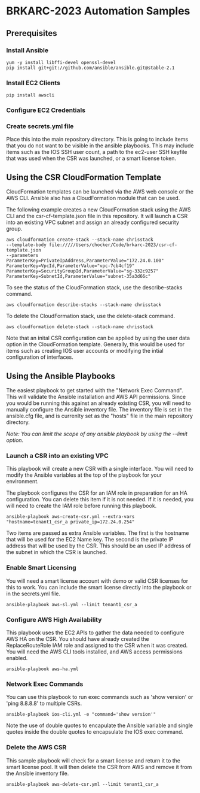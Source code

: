 # BRKARC-2023 Automation Samples

## Prerequisites

### Install Ansible
```
yum -y install libffi-devel openssl-devel
pip install git+git://github.com/ansible/ansible.git@stable-2.1
```

### Install EC2 Clients
```
pip install awscli
```

### Configure EC2 Credentials

### Create secrets.yml file

Place this into the main repository directory. This is going to include items that you do not want to be visible in the ansible playbooks. This may include items such as the IOS SSH user count, a path to the ec2-user SSH keyfile that was used when the CSR was launched, or a smart license token.


## Using the CSR CloudFormation Template
CloudFormation templates can be launched via the AWS web console or the AWS CLI. Ansible also has a CloudFormation module that can be used.

The following example creates a new CloudFormation stack using the AWS CLI and the csr-cf-template.json file in this repository. It will launch a CSR into an existing VPC subnet and assign an already configured security group.

```
aws cloudformation create-stack --stack-name chrisstack 
--template-body file://///Users/chocker/Code/brkarc-2023/csr-cf-template.json 
--parameters 
ParameterKey=PrivateIpAddress,ParameterValue="172.24.0.100" 
ParameterKey=VpcId,ParameterValue="vpc-7cb4cf19"
ParameterKey=SecurityGroupId,ParameterValue="sg-332c9257"
ParameterKey=SubnetId,ParameterValue="subnet-35a3d66c"
```

To see the status of the CloudFormation stack, use the describe-stacks command.

```
aws cloudformation describe-stacks --stack-name chrisstack
```

To delete the CloudFormation stack, use the delete-stack command.

```
aws cloudformation delete-stack --stack-name chrisstack
```

Note that an inital CSR configuration can be applied by using the user data option in the CloudFormation template. Generally, this would be used for items such as creating IOS user accounts or modifying the intial configuration of interfaces.

## Using the Ansible Playbooks
The easiest playbook to get started with the "Network Exec Command". This will validate the Ansible installation and AWS API permissions. Since you would be running this against an already existing CSR, you will need to manually configure the Ansible inventory file. The inventory file is set in the ansible.cfg file, and is currenlty set as the "hosts" file in the main repository directory.

*Note: You can limit the scope of any ansible playbook by using the --limit option.*

### Launch a CSR into an existing VPC
This playbook will create a new CSR with a single interface. You will need to modify the Ansible variables at the top of the playbook for your environment.

The playbook configures the CSR for an IAM role in preparation for an HA configuration. You can delete this item if it is not needed. If it is needed, you will need to create the IAM role before running this playbook.

```
ansible-playbook aws-create-csr.yml --extra-vars "hostname=tenant1_csr_a private_ip=172.24.0.254"
```

Two items are passed as extra Ansible variables. The first is the hostname that will be used for the EC2 Name key. The second is the private IP address that will be used by the CSR. This should be an used IP address of the subnet in which the CSR is launched.

### Enable Smart Licensing
You will need a smart license account with demo or valid CSR licenses for this to work. You can include the smart license directly into the playbook or in the secrets.yml file.

```
ansible-playbook aws-sl.yml --limit tenant1_csr_a
```

### Configure AWS High Availability
This playbook uses the EC2 APIs to gather the data needed to configure AWS HA on the CSR. You should have already created the ReplaceRouteRole IAM role and assigned to the CSR when it was created. You will need the AWS CLI tools installed, and AWS access permissions enabled.

```
ansible-playbook aws-ha.yml
```
### Network Exec Commands
You can use this playbook to run exec commands such as 'show version' or 'ping 8.8.8.8' to multiple CSRs. 

```
ansible-playbook ios-cli.yml -e "command='show version'"
```

Note the use of double quotes to encapulate the Ansible variable and single quotes inside the double quotes to encapsulate the IOS exec command.

### Delete the AWS CSR
This sample playbook will check for a smart license and return it to the smart license pool. It will then delete the CSR from AWS and remove it from the Ansible inventory file.

```
ansible-playbook aws-delete-csr.yml --limit tenant1_csr_a
```


